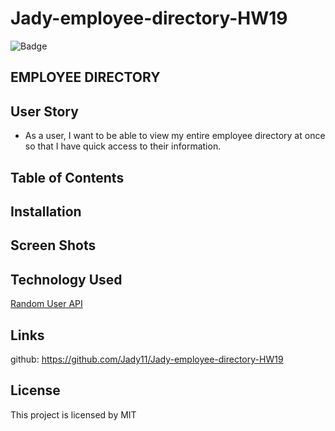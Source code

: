 # Jady-employee-directory-HW19
![Badge](https://img.shields.io/static/v1?label=License&message=MIT&color=9cf)

## EMPLOYEE DIRECTORY

## User Story
* As a user, I want to be able to view my entire employee directory at once so that I have quick access to their information.

## Table of Contents

## Installation

## Screen Shots

## Technology Used


[Random User API](https://randomuser.me/)

## Links
github:
https://github.com/Jady11/Jady-employee-directory-HW19



## License 

This project is licensed by MIT